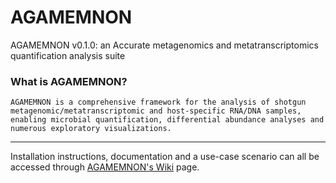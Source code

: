 # AGAMEMNON
AGAMEMNON v0.1.0: an Accurate metagenomics and metatranscriptomics quantification analysis suite

### What is AGAMEMNON?
```AGAMEMNON is a comprehensive framework for the analysis of shotgun metagenomic/metatranscriptomic and host-specific RNA/DNA samples, enabling microbial quantification, differential abundance analyses and numerous exploratory visualizations.```

___

Installation instructions, documentation and a use-case scenario can all be accessed through [AGAMEMNON's Wiki](https://github.com/ivlachos/agamemnon/wiki) page. <br/>
